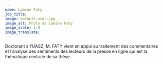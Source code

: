 ```yaml
---
name: Lamine Faty
job_title:
image: default-user.jpg
image_alt: Photo de Lamine Faty
image_scale: 1.0
image_translate:
---
```


Doctorant à l’UASZ, M. FATY vient en appui au traitement des commentaires et l’analyse des sentiments des lecteurs de la presse en ligne qui est la thématique centrale de sa thèse.
